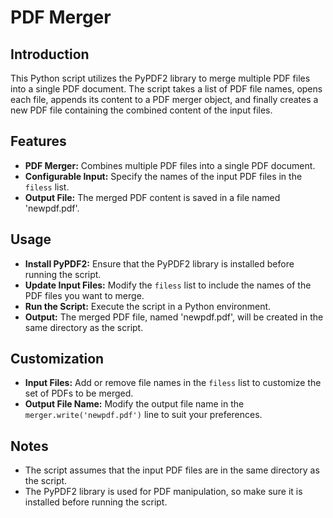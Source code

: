# PDF Merger

## Introduction
This Python script utilizes the PyPDF2 library to merge multiple PDF files into a single PDF document. The script takes a list of PDF file names, opens each file, appends its content to a PDF merger object, and finally creates a new PDF file containing the combined content of the input files.

## Features
- **PDF Merger:** Combines multiple PDF files into a single PDF document.
- **Configurable Input:** Specify the names of the input PDF files in the `filess` list.
- **Output File:** The merged PDF content is saved in a file named 'newpdf.pdf'.

## Usage
- **Install PyPDF2:** Ensure that the PyPDF2 library is installed before running the script.
- **Update Input Files:** Modify the `filess` list to include the names of the PDF files you want to merge.
- **Run the Script:** Execute the script in a Python environment.
- **Output:** The merged PDF file, named 'newpdf.pdf', will be created in the same directory as the script.

## Customization
- **Input Files:** Add or remove file names in the `filess` list to customize the set of PDFs to be merged.
- **Output File Name:** Modify the output file name in the `merger.write('newpdf.pdf')` line to suit your preferences.

## Notes
- The script assumes that the input PDF files are in the same directory as the script.
- The PyPDF2 library is used for PDF manipulation, so make sure it is installed before running the script.

